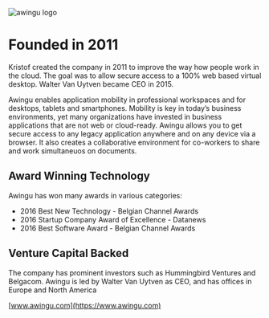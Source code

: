 ![awingu logo](.../img/awingu_logo.png)

# Founded in 2011

Kristof created the company in 2011 to improve the way how people work in the cloud. The goal was to allow secure access to a 100% web based virtual desktop. Walter Van Uytven became CEO in 2015.

Awingu enables application mobility in professional workspaces and for desktops, tablets and smartphones. Mobility is key in today’s business environments, yet many organizations have invested in business applications that are not web or cloud-ready. Awingu allows you to get secure access to any legacy application anywhere and on any device via a browser. It also creates a collaborative environment for co-workers to share and work simultaneuos on documents.

## Award Winning Technology

Awingu has won many awards in various categories:
- 2016 Best New Technology - Belgian Channel Awards
- 2016 Startup Company Award of Excellence - Datanews
- 2016 Best Software Award - Belgian Channel Awards

## Venture Capital Backed

The company has prominent investors such as Hummingbird Ventures and Belgacom. Awingu is led by Walter Van Uytven as CEO, and has offices in Europe and North America

[www.awingu.com](https://www.awingu.com)
